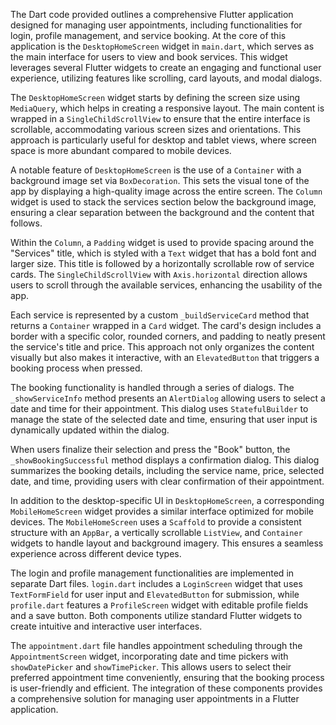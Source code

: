 The Dart code provided outlines a comprehensive Flutter application designed for managing user appointments, including functionalities for login, profile management, and service booking. At the core of this application is the `DesktopHomeScreen` widget in `main.dart`, which serves as the main interface for users to view and book services. This widget leverages several Flutter widgets to create an engaging and functional user experience, utilizing features like scrolling, card layouts, and modal dialogs.

The `DesktopHomeScreen` widget starts by defining the screen size using `MediaQuery`, which helps in creating a responsive layout. The main content is wrapped in a `SingleChildScrollView` to ensure that the entire interface is scrollable, accommodating various screen sizes and orientations. This approach is particularly useful for desktop and tablet views, where screen space is more abundant compared to mobile devices.

A notable feature of `DesktopHomeScreen` is the use of a `Container` with a background image set via `BoxDecoration`. This sets the visual tone of the app by displaying a high-quality image across the entire screen. The `Column` widget is used to stack the services section below the background image, ensuring a clear separation between the background and the content that follows.

Within the `Column`, a `Padding` widget is used to provide spacing around the "Services" title, which is styled with a `Text` widget that has a bold font and larger size. This title is followed by a horizontally scrollable row of service cards. The `SingleChildScrollView` with `Axis.horizontal` direction allows users to scroll through the available services, enhancing the usability of the app.

Each service is represented by a custom `_buildServiceCard` method that returns a `Container` wrapped in a `Card` widget. The card's design includes a border with a specific color, rounded corners, and padding to neatly present the service's title and price. This approach not only organizes the content visually but also makes it interactive, with an `ElevatedButton` that triggers a booking process when pressed.

The booking functionality is handled through a series of dialogs. The `_showServiceInfo` method presents an `AlertDialog` allowing users to select a date and time for their appointment. This dialog uses `StatefulBuilder` to manage the state of the selected date and time, ensuring that user input is dynamically updated within the dialog.

When users finalize their selection and press the "Book" button, the `_showBookingSuccessful` method displays a confirmation dialog. This dialog summarizes the booking details, including the service name, price, selected date, and time, providing users with clear confirmation of their appointment.

In addition to the desktop-specific UI in `DesktopHomeScreen`, a corresponding `MobileHomeScreen` widget provides a similar interface optimized for mobile devices. The `MobileHomeScreen` uses a `Scaffold` to provide a consistent structure with an `AppBar`, a vertically scrollable `ListView`, and `Container` widgets to handle layout and background imagery. This ensures a seamless experience across different device types.

The login and profile management functionalities are implemented in separate Dart files. `login.dart` includes a `LoginScreen` widget that uses `TextFormField` for user input and `ElevatedButton` for submission, while `profile.dart` features a `ProfileScreen` widget with editable profile fields and a save button. Both components utilize standard Flutter widgets to create intuitive and interactive user interfaces.

The `appointment.dart` file handles appointment scheduling through the `AppointmentScreen` widget, incorporating date and time pickers with `showDatePicker` and `showTimePicker`. This allows users to select their preferred appointment time conveniently, ensuring that the booking process is user-friendly and efficient. The integration of these components provides a comprehensive solution for managing user appointments in a Flutter application.

